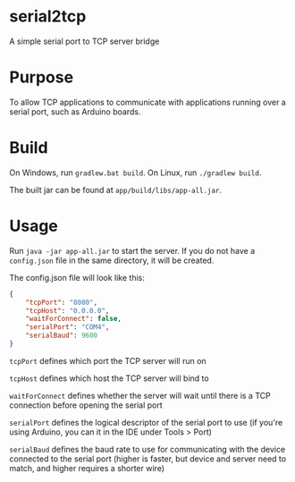 # serial2tcp
A simple serial port to TCP server bridge

# Purpose
To allow TCP applications to communicate with applications running over a serial port, such as Arduino boards.

# Build
On Windows, run `gradlew.bat build`. On Linux, run `./gradlew build`.

The built jar can be found at `app/build/libs/app-all.jar`.

# Usage
Run `java -jar app-all.jar` to start the server. If you do not have a `config.json` file in the same directory, it will be created.

The config.json file will look like this:

```json
{
    "tcpPort": "8080",
    "tcpHost": "0.0.0.0",
    "waitForConnect": false,
    "serialPort": "COM4",
    "serialBaud": 9600
}
```

`tcpPort` defines which port the TCP server will run on

`tcpHost` defines which host the TCP server will bind to

`waitForConnect` defines whether the server will wait until there is a TCP connection before opening the serial port

`serialPort` defines the logical descriptor of the serial port to use (if you're using Arduino, you can it in the IDE under Tools > Port)

`serialBaud` defines the baud rate to use for communicating with the device connected to the serial port (higher is faster, but device and server need to match, and higher requires a shorter wire)